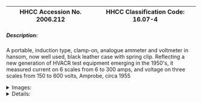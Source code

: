 | **HHCC Accession No. 2006.212** |**HHCC Classification Code:  16.07-4**|
| ----------- | ----------- |
##### Description:
A portable, induction type, clamp-on, analogue ammeter and voltmeter in hansom, now well used, black leather case with spring clip. Reflecting a new generation of HVACR test equipment emerging in the 1950's, it measured current on 6 scales from 6 to 300 amps, and voltage on three scales from 150 to 600 volts, Amprobe, circa 1955


<details>
	<summary>Images:</summary>
<div class="gallery gallery-wrapper--full" contenteditable="false" data-is-empty="false" data-translation="Add images" data-columns="6">
<figure class="gallery__item"><a href="#DOMAIN_NAME#gallery/16.07-4.jpg" data-size="2082x1021"><img src="#DOMAIN_NAME#gallery/16.07-4-thumbnail.jpg" alt=""></a></figure>
<figure class="gallery__item"><a href="#DOMAIN_NAME#gallery/16.07-4a.jpg" data-size="2025x1564"><img src="#DOMAIN_NAME#gallery/16.07-4a-thumbnail.jpg" alt=""></a></figure>
</div>
</details>


<details>
	<summary>Details:</summary>

##### Group:
16.07 Electric Motors - Installation, Test and Repair

##### Make:
Amprobe

##### Manufacturer:
Pyramid Instrument\ Corp, New York

##### Model:
300

##### Serial No.:
S24925

##### Size:
4 x 9 x 2 inch h.

##### Weight:
1. 3 Lb.

##### Circa:
1955

##### Rating:
Exhibit, education, and research quality, illustrating clamp-on, induction type, portable, analogue  test and electrical measurement equipment used by HVACR mechanics starting in the last half of the 20th century

##### Patent Date/Number:


##### Provenance:
From York County (York Region) Ontario, once rich agricultural hinterlands, attracting early settlement in the last years of the 18th century. Located on the north slopes of the Oak Ridges Moraine, within 20 miles of Toronto, the County would also attract early ex-urban development, to become a wealthy market place for the emerging household and consumer technologies of the early and mid 20th century. 

This artifact was discovered in the 1950's in the used stock of T. H. Oliver, Refrigeration and Electric Sales and Service, Aurora, Ontario, an early worker in the field of agricultural, industrial and consumer technology.

##### Type and Design:
Clamp-on, analogue, indicating  ammeter, with test cables for measurement of line voltage, iron-vane/electrodynamometer metering [See Reference 1]

##### Construction:
Black Bakelite style, robust  body with heavy, protective, black leather, fitted carry case

##### Material:


##### Special Features:


##### Accessories:


##### Capacities:


##### Performance Characteristics:


##### Operation:


##### Control and Regulation:


##### Targeted Market Segment:


##### Consumer Acceptance:


##### Merchandising:


##### Market Price:


##### Technological Significance:
This clamp-on, induction type, analogue meter tells many stories of its time: 
The increasing sophistication of test and measurement equipment used by HVACR field workers starting in the 1950's,
The transition from traditional, bench type, delicate electric test equipment  [See 16.07-2] to more rugged portable equipment, more convenient and user friendly. 
The increasing sophistication and complexity of 20th century HVACR technology applications and the accompanying need for better indicating and recording instrumentation required for equipment installation, performance monitoring, trouble-shooting and diagnosis.

##### Industrial Significance:
In the early post W.W.II years, it became increasingly evident that the HVACR industry was seriously limited by the lack of rugged, affordable test and measurement equipment for field use in installation and after market service. 
The field was clearly dependent on manufacturers who would design, develop and bring such equipment to market, at a price the tradesmen could afford. Often the equipment that was commercially available was of the laboratory type, too sensitive and delicate, lacking the robust quality needed for life in the toolbox.  
This induction, clamp-on meter, while it represented a truly remarkable advance in electrical load measurement required by HVACR field technicians, would at the same time mark the end of the generation of analogue instrumentation. For the era of the direct, digital read out instrument was at hand.

##### Socio-economic Significance:
It was the 1950's and Canada's was growing rapidly. The mechanical and electric trades were a major part of that new culture. 
The home service trades grew rapidly during this pre W.W.II period and on into the 1950's, plumber, electrician, heating and refrigeration. They brought with them a new quite different breed of industrial worker, mobile, entrepreneurial, and skilled in the new consumer technologies, then available for the Canadian home.

##### Socio-cultural Significance:


##### Donor:
G. Leslie Oliver, The T. H. Oliver HVACR Collection

##### HHCC Storage Location:


##### Tracking:


##### Bibliographic References:
The theory and practice of analogue electrical measurement, reflecting the technology of the early post world war years, was set out by Robert Ward Page 'Introduction to Electrical Engineering', Chapter V, Prentice Hall, 1947.

##### Notes:


##### Related Reports:

</details>
